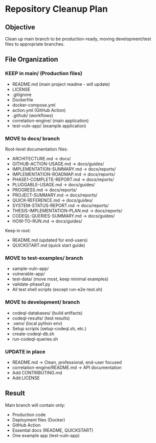 # Repository Cleanup Plan

## Objective
Clean up main branch to be production-ready, moving development/test files to appropriate branches.

## File Organization

### KEEP in main/ (Production files)
- README.md (main project readme - will update)
- LICENSE
- .gitignore
- Dockerfile
- docker-compose.yml
- action.yml (GitHub Action)
- .github/ (workflows)
- correlation-engine/ (main application)
- test-vuln-app/ (example application)

### MOVE to docs/ branch
Root-level documentation files:
- ARCHITECTURE.md → docs/
- GITHUB-ACTION-USAGE.md → docs/guides/
- IMPLEMENTATION-SUMMARY.md → docs/reports/
- IMPLEMENTATION-ROADMAP.md → docs/reports/
- PHASE1-COMPLETE-REPORT.md → docs/reports/
- PLUGGABLE-USAGE.md → docs/guides/
- PROGRESS.md → docs/reports/
- PROJECT-SUMMARY.md → docs/reports/
- QUICK-REFERENCE.md → docs/guides/
- SYSTEM-STATUS-REPORT.md → docs/reports/
- THESIS-IMPLEMENTATION-PLAN.md → docs/reports/
- CODEQL-QUERIES-SUMMARY.md → docs/guides/
- HOW-TO-RUN.md → docs/guides/

Keep in root:
- README.md (updated for end-users)
- QUICKSTART.md (quick start guide)

### MOVE to test-examples/ branch
- sample-vuln-app/
- vulnerable-app/
- test-data/ (move most, keep minimal examples)
- validate-phase1.py
- All test shell scripts (except run-e2e-test.sh)

### MOVE to development/ branch
- codeql-databases/ (build artifacts)
- codeql-results/ (test results)
- .venv/ (local python env)
- Setup scripts (setup-codeql.sh, etc.)
- create-codeql-db.sh
- run-codeql-queries.sh

### UPDATE in place
- README.md → Clean, professional, end-user focused
- correlation-engine/README.md → API documentation
- Add CONTRIBUTING.md
- Add LICENSE

## Result
Main branch will contain only:
- Production code
- Deployment files (Docker)
- GitHub Action
- Essential docs (README, QUICKSTART)
- One example app (test-vuln-app)
